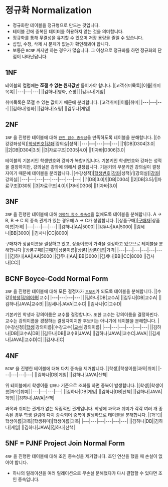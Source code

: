 # 정규화 Normalization
- 정규화란 테이블을 정규형으로 만드는 것입니다.
- 테이블 간에 중복된 데이터를 허용하지 않는 것을 의미합니다.
- 정규화를 통해 무결성을 유지할 수 있으며 저장 용량을 줄일 수 있습니다.
- 삽입, 수정, 삭제 시 문제가 없는가 확인해봐야 합니다.
- 보통은 `BCNF` 까지만 하는 경우가 많습니다. 그 이상으로 정규화를 하면 정규화의 단점이 나타난답니다.
## 1NF
테이블의 컬럼에는 **쪼갤 수 없는 원자값**만 들어가야 합니다.
|[고객취미목록]|이름|취미목록|
|---|---|---|
||김하나|영화, 쇼핑|
||김두나|게임|

취미목록은 쪼갤 수 있는 값이기 때문에 분리합니다.
[고객취미]|이름|취미|
|---|---|---|
||김하나|영화|
||김하나|쇼핑|
||김두나|게임|
## 2NF 
`1NF` 을 진행한 테이블에 대해 [`완전 함수 종속성`](./01_functional_dependency.md#완전-함수-종속)을 만족하도록 테이블을 분해합니다.
|[수강강좌성적]|<ins>학생번호</ins>|<ins>강좌</ins>|강의실|성적|
|---|---|---|---|---|
||1|DB|D304|3.0|
||2|DB|D304|3.5|
||3|자료구조|D305|4.0|
||1|자바|D306|3.0|

테이블의 기본키인 학생번호와 강좌가 복합키입니다. 기본키인 학생번호와 강좌는 성적을 결장하지만, 강의실은 강좌에 의해서 결정됩니다. 기본키의 부분키인 강의실이 결정자이기 때문에 테이블을 분리합니다.
|[수강성적]|<ins>학생번호</ins>|<ins>강좌</ins>|성적|/|[강의실]|<ins>강좌</ins>|강의실|
|---|---|---|---|---|---|---|---|
||1|DB|3.0|/||DB|D304|
||2|DB|3.5|/||자료구조|D305|
||3|자료구조|4.0|/||자바|D306|
||1|자바|3.0|
## 3NF 
`2NF` 을 진행한 테이블에 대해 [`이행적 함수 종속성`](./01_functional_dependency.md#이행적-함수-종속)을 없애도록 테이블을 분해합니다. A -> B, B -> C 의 종속 관계가 있는 경우에 A -> C가 성립합니다.
|[상품구매]|<ins>구매자</ins>|상품이름|가격|
|---|---|---|---|
||김하나|AA|5000|
||김두나|AA|5000|
||김세나|BB|3000|
||김사나|CC|8000|

구매자가 상품이름을 결정하고 있고, 상품이름이 가격을 결정하고 있으므로 테이블을 분해합니다
|[상품구매]|<ins>구매자</ins>|상품이름|[상품]|<ins>상품이름</ins>|가격|
|---|---|---|---|---|---|
||김하나|AA||AA|5000
||김두나|AA||BB|3000
||김세나|BB||CC|8000
||김사나|CC||
## BCNF Boyce-Codd Normal Form
`3NF` 을 진행한 테이블에 대해 모든 결정자가 [`후보키`](../03_erd/02_key.md#후보키-candidate-key)가 되도록 테이블을 분해합니다.
|[수강]|<ins>학생</ins>|<ins>강의이름</ins>|교수|
|---|---|---|---|
||김하나|DB|교수A|
||김두나|DB|교수A|
||김하나|JAVA|교수B|
||김세나|JAVA|교수C|
||김사나|C|교수D|

기본키인 학생과 강의이름은 교수를 결정합니다. 또한 교수는 강의이름을 결정하빈다. 교수는 강의이름을 경정하는 결정자이지만 후보키는 아니기에 테이블을 분해합니다.
|[수강신청]|<ins>학생</ins>|강의이름|[수강교수]|<ins>교수</ins>|강의이름|
|---|---|---|---|---|---|
||김하나|DB||교수A|DB|
||김두나|DB||교수B|JAVA|
||김하나|JAVA||교수C|JAVA|
||김세나|JAVA||교수D|C|
||김사나|C|
## 4NF
`BCNF` 을 진행한 테이블에 대해 다치 종속을 제거합니다. 
|[학생]|학생이름|과목|취미|
|---|---|---|---|
||김하나|DB|게임|
||김하나|JAVA|산책|

위 테이블에서 학생이름 `김하나` 기준으로 조회를 하면 중복이 발생합니다.
|[학생]|학생이름|과목|취미|
|---|---|---|---|
||김하나|DB|게임|
||김하나|DB|산책|
||김하나|JAVA|게임|
||김하나|JAVA|산책|

과목과 취미는 관계가 없는 독립적인 관계입니다. 학생에 과목과 취미가 각각 여러 개 종속된 경우 학생 컬럼에 다치 종속되어 중복이 발생하므로 테이블을 분해합니다.
|[과목]|학생이름|과목|[학생취미]|학생이름|과목|
|---|---|---|---|---|---|
||김하나|DB||김하나|게임|
||김하나|JAVA||김하나|산책|
## 5NF = PJNF Project Join Normal Form
`4NF` 을 진행한 테이블에 대해 조인 종속성을 제거합니다. 조인 연산을 했을 때 손실이 없어야 합니다. 
- 하나의 릴레이션을 여러 릴레이션으로 무손실 분해했다가 다시 결합할 수 있다면 조인 종속입니다.
